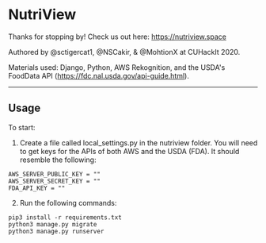 # NutriView

Thanks for stopping by! Check us out here: https://nutriview.space

Authored by @sctigercat1, @NSCakir, & @MohtionX at CUHackIt 2020.

Materials used: Django, Python, AWS Rekognition, and the USDA's FoodData API (https://fdc.nal.usda.gov/api-guide.html).

---

## Usage

To start:

1. Create a file called local_settings.py in the nutriview folder. You will need to get keys for the APIs of both AWS and the USDA (FDA). It should resemble the following:

```
AWS_SERVER_PUBLIC_KEY = ""
AWS_SERVER_SECRET_KEY = ""
FDA_API_KEY = ""
```

2. Run the following commands:

```
pip3 install -r requirements.txt
python3 manage.py migrate
python3 manage.py runserver
```